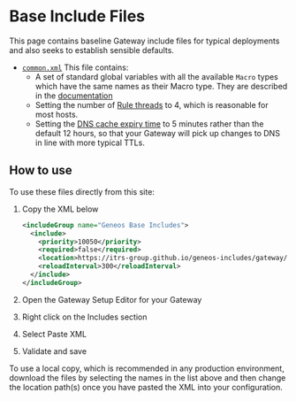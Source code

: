 # Base Include Files

This page contains baseline Gateway include files for typical deployments and also seeks to establish sensible defaults.

* [`common.xml`](common.xml)
  This file contains:
  * A set of standard global variables with all the available `Macro` types which have the same names as their Macro type. They are described in the [documentation](https://docs.itrsgroup.com/docs/geneos/current/Gateway_Reference_Guide/gateway_user_variables_and_environments.htm#environments_environment_var_macro)
  * Setting the number of [Rule threads](https://docs.itrsgroup.com/docs/geneos/current/Gateway_Reference_Guide/gateway_operating_environment.htm#operatingEnvironment_numRuleEvaluationThreads) to 4, which is reasonable for most hosts.
  * Setting the [DNS cache expiry time](https://docs.itrsgroup.com/docs/geneos/5.14.0/Gateway_Reference_Guide/gateway_operating_environment.htm#operatingEnvironment_dnsCacheExpiryTime) to 5 minutes rather than the default 12 hours, so that your Gateway will pick up changes to DNS in line with more typical TTLs.

## How to use

To use these files directly from this site:

  1. Copy the XML below

     ```xml
     <includeGroup name="Geneos Base Includes">
       <include>
         <priority>10050</priority>
         <required>false</required>
         <location>https://itrs-group.github.io/geneos-includes/gateway/base/common.xml</location>
         <reloadInterval>300</reloadInterval>
       </include>
     </includeGroup>
     ```

  2. Open the Gateway Setup Editor for your Gateway
  3. Right click on the Includes section
  4. Select Paste XML
  5. Validate and save
  
To use a local copy, which is recommended in any production environment, download the files by selecting the names in the list above and then change the location path(s) once you have pasted the XML into your configuration.
